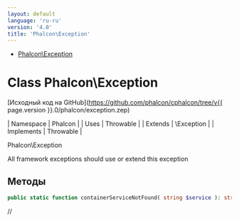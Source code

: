 ```yaml
---
layout: default
language: 'ru-ru'
version: '4.0'
title: 'Phalcon\Exception'
---
```


* [Phalcon\Exception](#exception)

<h1 id="exception">Class Phalcon\Exception</h1>

[Исходный код на GitHub](https://github.com/phalcon/cphalcon/tree/v{{ page.version }}.0/phalcon/exception.zep)

| Namespace | Phalcon | | Uses | Throwable | | Extends | \Exception | | Implements | Throwable |

Phalcon\Exception

All framework exceptions should use or extend this exception

## Методы

```php
public static function containerServiceNotFound( string $service ): string;
```

//